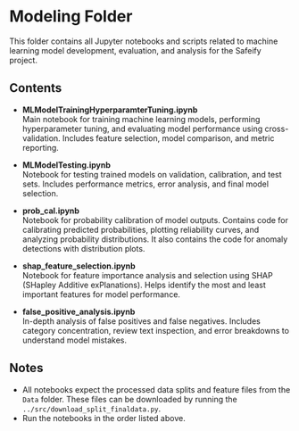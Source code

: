 # Modeling Folder

This folder contains all Jupyter notebooks and scripts related to machine learning model development, evaluation, and analysis for the Safeify project.

## Contents

- **MLModelTrainingHyperparamterTuning.ipynb**  
  Main notebook for training machine learning models, performing hyperparameter tuning, and evaluating model performance using cross-validation. Includes feature selection, model comparison, and metric reporting.

- **MLModelTesting.ipynb**  
  Notebook for testing trained models on validation, calibration, and test sets. Includes performance metrics, error analysis, and final model selection.

- **prob_cal.ipynb**  
  Notebook for probability calibration of model outputs. Contains code for calibrating predicted probabilities, plotting reliability curves, and analyzing probability distributions. It also contains the code for anomaly detections with distribution plots.

- **shap_feature_selection.ipynb**  
  Notebook for feature importance analysis and selection using SHAP (SHapley Additive exPlanations). Helps identify the most and least important features for model performance.

- **false_positive_analysis.ipynb**  
  In-depth analysis of false positives and false negatives. Includes category concentration, review text inspection, and error breakdowns to understand model mistakes.

## Notes

- All notebooks expect the processed data splits and feature files from the `Data` folder. These files can be downloaded by running the ``../src/download_split_finaldata.py``.
- Run the notebooks in the order listed above.


